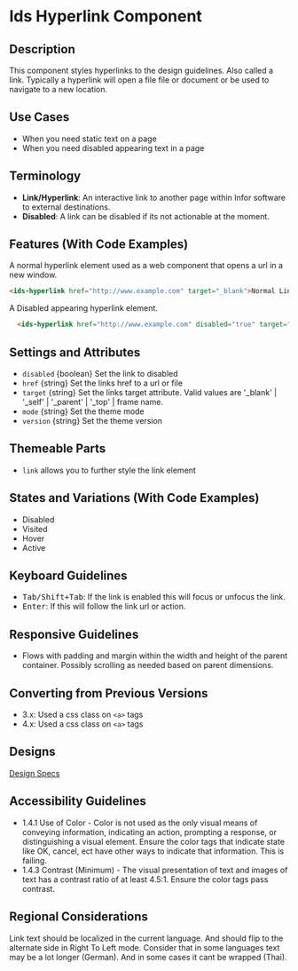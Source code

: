 # Ids Hyperlink Component

## Description

This component styles hyperlinks to the design guidelines. Also called a link. Typically a hyperlink will open a file file or document or be used to navigate to a new location.

## Use Cases

- When you need static text on a page
- When you need disabled appearing text in a page

## Terminology

- **Link/Hyperlink**: An interactive link to another page within Infor software to external destinations.
- **Disabled**: A link can be disabled if its not actionable at the moment.

## Features (With Code Examples)

A normal hyperlink element used as a web component that opens a url in a new window.

```html
<ids-hyperlink href="http://www.example.com" target="_blank">Normal Link</ids-hyperlink>
```

A Disabled appearing hyperlink element.

```html
  <ids-hyperlink href="http://www.example.com" disabled="true" target="_blank">Disabled Link</ids-hyperlink>
```


## Settings and Attributes

- `disabled` {boolean} Set the link to disabled
- `href` {string} Set the links href to a url or file
- `target` {string} Set the links target attribute. Valid values are '_blank' | '_self' | '_parent' | '_top' | frame name.
- `mode` {string} Set the theme mode
- `version` {string} Set the theme version

## Themeable Parts

- `link` allows you to further style the link element

## States and Variations (With Code Examples)

- Disabled
- Visited
- Hover
- Active

## Keyboard Guidelines

- <kbd>Tab/Shift+Tab</kbd>: If the link is enabled this will focus or unfocus the link.
- <kbd>Enter</kbd>: If this will follow the link url or action.

## Responsive Guidelines

- Flows with padding and margin within the width and height of the parent container. Possibly scrolling as needed based on parent dimensions.

## Converting from Previous Versions

- 3.x: Used a css class on `<a>` tags
- 4.x: Used a css class on `<a>` tags

## Designs

[Design Specs](https://www.figma.com/file/yaJ8mJrqRRej8oTsd6iT8P/IDS-(SoHo)-Component-Library-v4.5?node-id=760%3A771)

## Accessibility Guidelines

- 1.4.1 Use of Color - Color is not used as the only visual means of conveying information, indicating an action, prompting a response, or distinguishing a visual element. Ensure the color tags that indicate state like OK, cancel, ect have other ways to indicate that information. This is failing.
- 1.4.3 Contrast (Minimum) - The visual presentation of text and images of text has a contrast ratio of at least 4.5:1.   Ensure the color tags pass contrast.

## Regional Considerations

Link text should be localized in the current language. And should flip to the alternate side in Right To Left mode. Consider that in some languages text may be a lot longer (German). And in some cases it cant be wrapped (Thai).
